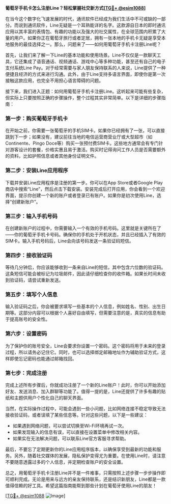 **葡萄牙手机卡怎么注册Line？轻松掌握社交新方式[[TG💪+ @esim1088](https://t.me/s/esim1088)]**

在当今这个数字化飞速发展的时代，通讯软件已经成为我们生活中不可或缺的一部分。而说到通讯软件，Line无疑是一个耳熟能详的名字。这款源自日本的即时通讯应用以其丰富的表情包、有趣的功能以及强大的社交属性，在全球范围内积累了大量的用户。如果你正在葡萄牙旅行或者定居，拥有一张本地的手机卡无疑是享受本地服务的最佳选择之一。那么，问题来了——如何用葡萄牙手机卡注册Line呢？

首先，让我们来了解一下Line的基本功能和使用场景。Line不仅仅是一款聊天工具，它还集成了语音通话、视频通话、游戏中心等多种功能，甚至还有自己的电子支付系统Line Pay。对于经常需要与家人朋友保持联系的人来说，Line提供了一种便捷且经济的方式来进行沟通。此外，由于Line支持多语言界面，即使你是第一次接触这款应用，也完全不用担心语言障碍的问题。

接下来，我们进入正题：如何用葡萄牙手机卡注册Line。这听起来可能有些复杂，但实际上只要按照正确的步骤操作，整个过程其实非常简单。以下是详细的步骤指南：

### **第一步：购买葡萄牙手机卡**
在开始之前，你需要一张葡萄牙的手机SIM卡。如果你已经拥有了一张，可以直接跳到下一步；如果没有，建议前往当地的电信运营商营业厅或大型超市（如Continente、Pingo Doce等）购买一张预付费SIM卡。这些地方通常会有专门针对游客设计的套餐，价格实惠且易于激活。购买时记得询问工作人员是否需要额外的资料，比如护照信息或者其他身份证明文件。

### **第二步：安装Line应用程序**
下载并安装Line应用程序是注册的第一步。你可以在App Store或者Google Play商店中搜索“Line”，然后点击下载安装。安装完成后打开应用，你会看到一个欢迎界面，提示你创建一个新的账户或者登录已有账户。如果你是初次使用Line，选择“创建新账户”。

### **第三步：输入手机号码**
在创建新账户的过程中，你需要输入一个有效的手机号码。这里就是关键所在了——你的葡萄牙手机卡号码。确保你的手机处于开机状态，并且已经插入了有效的SIM卡。输入手机号码后，Line会向该号码发送一条验证码短信。

### **第四步：接收验证码**
等待几分钟后，你应该能够收到一条来自Line的短信，其中包含六位数的验证码。这条短信可能会被标记为垃圾邮件，因此请仔细检查你的收件箱。如果长时间未收到验证码，请尝试重新发送。

### **第五步：填写个人信息**
输入验证码之后，你会被要求填写一些基本的个人信息，例如姓名、性别、出生日期等。这部分内容可以根据个人喜好自由填写，但需要注意的是，真实的信息有助于提高账号的安全性。

### **第六步：设置密码**
为了保护你的账号安全，Line会要求你设置一个密码。这个密码将用于未来的登录过程，所以请务必记住它。同时，也可以选择绑定邮箱地址作为辅助验证方式，这样即使忘记密码也能通过邮箱找回。

### **第七步：完成注册**
完成上述所有步骤后，你就成功注册了一个新的Line账户！此时，你可以开始添加好友、发送消息、加入群聊等功能了。值得一提的是，Line还提供了许多有趣的贴纸和主题供用户个性化自己的聊天界面。

当然，在实际操作过程中，可能会遇到一些小问题，比如网络连接不稳定导致无法接收验证码，或者误填了某些信息等。针对这些问题，以下是一些建议：

- 如果遇到网络问题，可以尝试切换至Wi-Fi环境再试一次。
- 如果发现输入的信息有误，可以直接在设置菜单中修改相关内容。
- 如果实在无法解决问题，可以联系Line官方客服寻求帮助。

最后，不要忘了定期更新你的Line应用程序版本，以确保享受到最新的功能和服务。另外，随着社交媒体的发展，隐私保护变得尤为重要。在使用Line时，请注意不要随意透露过多的个人信息，并定期检查账户的安全设置。

总之，用葡萄牙手机卡注册Line并不是一件难事，只需按照上述步骤一步步操作即可顺利完成。无论是用来与远方的亲友保持联系，还是结识新朋友，Line都是一款值得信赖的好工具。希望这篇指南能帮到那些计划在葡萄牙使用Line的朋友！

[[TG💪+ @esim1088](https://t.me/s/esim1088) ![Image](https://i.postimg.cc/4NQfJmqS/Snipaste-2025-05-13-00-14-12.png)]